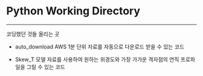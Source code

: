 # Python Working Directory

---
코딩했던 것들 올리는 곳

* auto_download
  AWS 1분 단위 자료를 자동으로 다운로드 받을 수 있는 코드
 
* Skew_T
  모델 자료를 사용하여 원하는 위경도와 가장 가가운 격자점의 연직 프로파일을 그릴 수 있는 코드
